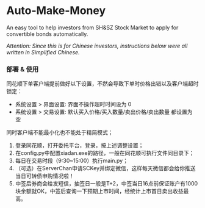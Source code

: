 # Auto-Make-Money
 An easy tool to help investors from SH&SZ Stock Market to apply for convertible bonds automatically.



*Attention: Since this is for Chinese investors, instructions below were all written in Simplified Chinese.*



### 部署 & 使用

同花顺下单客户端提前做好以下设置，不然会导致下单时价格出错以及客户端超时锁定：

- 系统设置 > 界面设置: 界面不操作超时时间设为 0
- 系统设置 > 交易设置: 默认买入价格/买入数量/卖出价格/卖出数量 都设置为 空

同时客户端不能最小化也不能处于精简模式；



1. 登录同花顺，打开委托平台，登录，按上述调整设置；
2. 在config.py中配置xiadan.exe的路径，一般在同花顺可执行文件同目录下；
3. 每日在交易时段（9:30~15:00）执行main.py；
4. （可选）在ServerChan申请SCKey并绑定微信，这样每天微信都会给你推送当日可转债申购情况啦！
5. 中签后券商会给发短信，抽签日一般是T+2，中签当日16点前保证账户有1000块余额就OK，中签后查询一下预期上市时间，经统计上市首日卖出收益最高。